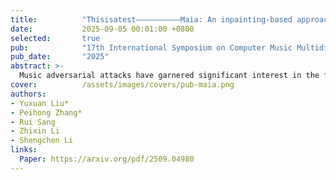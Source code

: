 ```yaml
---
title:          "Thisisatest——————————Maia: An inpainting-based approach for music adversarial attacks"
date:           2025-09-05 00:01:00 +0800
selected:       true
pub:            "17th International Symposium on Computer Music Multidisciplinary Research (CMMR)"
pub_date:       "2025"
abstract: >-
  Music adversarial attacks have garnered significant interest in the field of Music Information Retrieval (MIR). In this paper, we present Music Adversarial Inpainting Attack (MAIA), a novel adversarial attack framework that supports both white-box and black-box attack scenarios. MAIA begins with an importance analysis to identify critical audio segments, which are then targeted for modification. Utilizing generative inpainting models, these segments are reconstructed with guidance from the output of the attacked model, ensuring subtle and effective adversarial perturbations. We evaluate MAIA on multiple MIR tasks, demonstrating high attack success rates in both white-box and black-box settings while maintaining minimal perceptual distortion. Additionally, subjective listening tests confirm the high audio fidelity of the adversarial samples. Our findings highlight vulnerabilities in current MIR systems and emphasize the need for more robust and secure models.
cover:          /assets/images/covers/pub-maia.png
authors:
- Yuxuan Liu*
- Peihong Zhang*
- Rui Sang
- Zhixin Li
- Shengchen Li
links:
  Paper: https://arxiv.org/pdf/2509.04980
---
```

